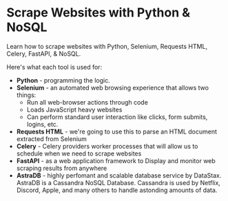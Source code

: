 # Scrape Websites with Python & NoSQL
Learn how to scrape websites with Python, Selenium, Requests HTML, Celery, FastAPI, & NoSQL.


Here's what each tool is used for:

- **Python** - programming the logic.
- **Selenium** - an automated web browsing experience that allows two things:
  - Run all web-browser actions through code
  - Loads JavaScript heavy websites
  - Can perform standard user interaction like clicks, form submits, logins, etc.
- **Requests HTML** - we're going to use this to parse an HTML document extracted from Selenium
- **Celery** - Celery providers worker processes that will allow us to schedule when we need to scrape websites
- **FastAPI** - as a web application framework to Display and monitor web scraping results from anywhere
- **AstraDB** - highly perfomant and scalable database service by DataStax. AstraDB is a Cassandra NoSQL Database. Cassandra is used by Netflix, Discord, Apple, and many others to handle astonding amounts of data.


